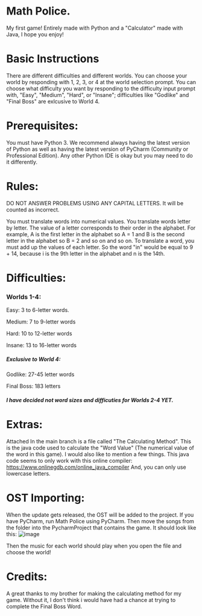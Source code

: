 
# Math Police.
My first game! Entirely made with Python and a "Calculator" made with Java, I hope you enjoy!
# Basic Instructions
There are different difficulties and different worlds.
You can choose your world by responding with 1, 2, 3, or 4 at the world selection prompt.
You can choose what difficulty you want by responding to the difficulty input prompt with, "Easy", "Medium", "Hard", or "Insane"; difficulties like "Godlike" and "Final Boss" are exlcusive to World 4.

# Prerequisites:
You must have Python 3.
We recommend always having the latest version of Python as well as having the latest version of PyCharm (Community or Professional Edition). Any other Python IDE is okay but you may need to do it differently.

# Rules:

DO NOT ANSWER PROBLEMS USING ANY CAPITAL LETTERS. It will be counted as incorrect.

You must translate words into numerical values.
You translate words letter by letter.
The value of a letter corresponds to their order in the alphabet.
For example, A is the first letter in the alphabet so A = 1
and B is the second letter in the alphabet so B = 2 and so on and so on.
To translate a word, you must add up the values of each letter.
So the word "in" would be equal to 9 + 14, because i is the 9th letter in the alphabet and n is the 14th.

# Difficulties:

### Worlds 1-4:

Easy: 3 to 6-letter words.

Medium: 7 to 9-letter words

Hard: 10 to 12-letter words

Insane: 13 to 16-letter words

##### Exclusive to World 4:

Godlike: 27-45 letter words

Final Boss: 183 letters

##### I have decided not word sizes and difficuties for Worlds 2-4 YET.
# Extras:
Attached In the main branch is a file called "The Calculating Method". This is the java code used to calculate the "Word Value" (The numerical value of the word in this game). I would also like to mention a few things.
This java code seems to only work with this online compiler:
https://www.onlinegdb.com/online_java_compiler
And, you can only use lowercase letters.

# OST Importing:
When the update gets released, the OST will be added to the project. If you have PyCharm, run Math Police using PyCharm. Then move the songs from the folder into the PycharmProject that contains the game. 
It should look like this:
![image](https://user-images.githubusercontent.com/85838468/142768087-bc1c4ee7-9b7b-423b-a0b7-c8155f6555c8.png)

Then the music for each world should play when you open the file and choose the world!
# Credits:
A great thanks to my brother for making the calculating method for my game. Without it, I don't think i would have had a chance at trying to complete the Final Boss Word.




